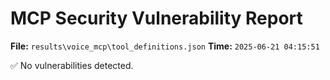 # MCP Security Vulnerability Report
**File:** `results\voice_mcp\tool_definitions.json`
**Time:** `2025-06-21 04:15:51`

✅ No vulnerabilities detected.